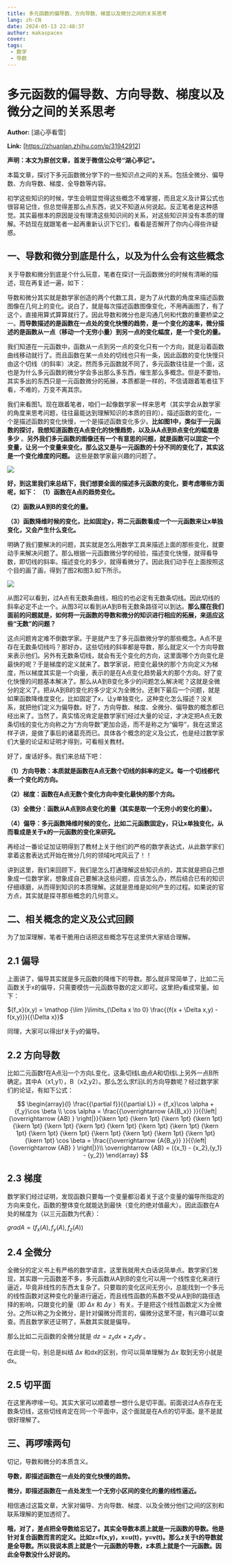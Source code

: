 ```yaml
---
title: 多元函数的偏导数、方向导数、梯度以及微分之间的关系思考
lang: zh-CN
date: 2024-05-13 22:48:37
author: makaspacex
cover: 
tags:
 - 数学
 - 导数
---
```


# 多元函数的偏导数、方向导数、梯度以及微分之间的关系思考

 **Author:** [湖心亭看雪]

 **Link:** [https://zhuanlan.zhihu.com/p/31942912]

**声明：本文为原创文章，首发于微信公众号“湖心亭记”。**

本篇文章，探讨下多元函数微分学下的一些知识点之间的关系。包括全微分、偏导数、方向导数、梯度、全导数等内容。

初学这些知识的时候，学生会明显觉得这些概念不难掌握，而且定义及计算公式也很容易记住，但总觉得差那么点东西，说又不知道从何说起。反正笔者是这种感觉。其实最根本的原因是没有理清这些知识间的关系，对这些知识并没有本质的理解。不妨现在就跟笔者一起再重新认识下它们，看看是否解开了你内心得些许疑惑。

## 一、导数和微分到底是什么，以及为什么会有这些概念  

关于导数和微分到底是个什么玩意，笔者在探讨一元函数微分的时候有清晰的描述，现在再复述一遍，如下：

导数和微分其实就是数学家创造的两个代数工具，是为了从代数的角度来描述函数图像在几何上的变化。说白了，就是每次描述函数图像变化，不用再画图了，有了这个，直接用算式算算就行了。因此导数和微分也是沟通几何和代数的重要桥梁之一。**而导数描述的是函数在一点处的变化快慢的趋势，是一个变化的速率，微分描述的是函数从一点（移动一个无穷小量）到另一点的变化幅度，是一个变化的量。**

我们知道在一元函数中，函数从一点到另一点的变化只有一个方向，就是沿着函数曲线移动就行了。而且函数在某一点处的切线也只有一条，因此函数的变化快慢只由这个切线（的斜率）决定。然而多元函数就不同了，多元函数往往是一个面，这也是为什么多元函数的微分学会多出那么多东西，催生那么多概念。但是不要怕，其实多出的东西只是一元函数微分的拓展，本质都是一样的，不信请跟着笔者往下看，不难的，万变不离其宗。

我们来看图1。现在跟着笔者，咱们一起像数学家一样来思考（其实学会从数学家的角度来思考问题，往往最能达到理解知识的本质的目的）。描述函数的变化，一个是描述函数的变化快慢，一个是描述函数变化多少。**比如图1中，类似于一元函数的探讨，我想知道函数在A点变化的快慢趋势，以及从A点到B点变化的幅度是多少** 。**另外我们多元函数的图像还有一个有意思的问题，就是函数可以固定一个变量，让另一个变量来变化，那么这又是与一元函数的十分不同的变化了，其实这是一个变化维度的问题。** 这些是数学家最兴趣的问题了。

![](https://cdn.jsdelivr.net/gh/makaspacex/PictureZone@main/picgo/v2-6261a0761f6332cf5d45161edbbc0b51_b.jpg)  

**好，到这里我们来总结下，我们想要全面的描述多元函数的变化，要考虑哪些方面呢，如下：** **（1）函数在A点的趋势变化。**

**（2）函数从A到B的变化的量。**

**（3）函数降维时候的变化，比如固定y，将二元函数看成一个一元函数来让x单独变化，又会产生什么变化。**

明确了我们要解决的问题，其实就是怎么用数学工具来描述上面的那些变化，就要动手来解决问题了。那么根据一元函数微分学的经验，描述变化快慢，就得看导数，即切线的斜率。描述变化的多少，就得看微分了。因此我们动手在上面按照这个目的画了画，得到了图2和图3.如下所示。

  

![](https://cdn.jsdelivr.net/gh/makaspacex/PictureZone@main/picgo/v2-b48b7df233d5e6d6e3fc4f5419c130be_b.jpg)  

从图2可以看到，过A点有无数条曲线，相应的也必定有无数条切线。因此切线的斜率必定不止一个。从图3可以看到从A到B有无数条路径可以到达。**那么摆在我们面前的问题就是，如何将一元函数的导数和微分的知识进行相应的拓展，来适应这些“无数”的问题？**

这点问题肯定难不倒数学家。于是就产生了多元函数微分学的那些概念。A点不是存在无数条切线吗？那好办，这些切线的斜率都是导数，那么就定义一个方向导数来表示他们。另外有无数条切线，就会有无个变化的方向，这里面哪个方向变化是最快的呢？于是梯度的定义就来了。数学家说，把变化最快的那个方向定义为梯度，所以梯度其实是一个向量，表示的是在A点变化趋势最大的那个方向。好了变化快慢的问题基本解决了。那么从A到B变化多少的问题怎么解决呢？这就是全微分的定义了。把从A到B的变化的多少定义为全微分。还剩下最后一个问题，就是如果函数降维度变化，比如固定了x，让y单独变化，这种变化怎么描述？没关系，就把他们定义为偏导数。好了，方向导数、梯度、全微分、偏导数的概念都已经出来了。当然了，真实情况肯定是数学家们经过大量的论证，才决定把A点无数条切线的变化方向称之为“方向导数”更加合适，而不是称之为“偏导”，我在这里这样子讲，是做了事后的诸葛亮而已。具体各个概念的定义及公式，也是经过数学家们大量的论证和证明才得到，可看相关教材。

好了，废话好多。我们来总结下吧：

**（1）方向导数：本质就是函数在A点无数个切线的斜率的定义。每一个切线都代表一个变化的方向。**

**（2）梯度：函数在A点无数个变化方向中变化最快的那个方向。**

**（3）全微分：函数从A点到B点变化的量（其实是取一个无穷小的变化的量）。**

**（4）偏导：多元函数降维时候的变化，比如二元函数固定y，只让x单独变化，从而看成是关于x的一元函数的变化来研究。**

再经过一番论证加证明得到了教材上关于他们的严格的数学表达式，从此数学家们拿着这套表达式开始在微分几何的领域叱咤风云了！！

讲到这里，我们来回顾下，我们是怎么打通理解这些知识点的，其实就是把自己想象成一位数学家，想象成自己要解决这些问题，应该怎么办，然后结合已有的知识仔细琢磨，从而得到知识的本质理解。这就是思维是如何产生的过程。如果说的官方点，其实就是探寻那些概念的几何意义。

  

## 二、相关概念的定义及公式回顾  

为了加深理解，笔者干脆用白话把这些概念写在这里供大家结合理解。

## 2.1 偏导  

上面讲了，偏导其实就是多元函数的降维下的导数。那么就非常简单了，比如二元函数关于x的偏导，只需要模仿一元函数导数的定义即可。这里把y看成常量。如下：

${f_x}(x,y) = \mathop {\lim }\limits_{\Delta x \to 0} \frac{{f(x + \Delta x,y) - f(x,y)}}{{\Delta x}}$

同理，大家可以得出f关于y的偏导。


## 2.2 方向导数  

比如二元函数f在A点沿一个方向L变化，这条切线L由点A和切线L上另外一点B所确定。其中A（x1,y1），B（x2,y2）。那么怎么求f沿L的方向导数呢？经过数学家们的论证，有如下公式：

$$
\begin{array}{l} \frac{{\partial f}}{{\partial L}} = {f_x}\cos \alpha + {f_y}\cos \beta \\ \cos \alpha = \frac{{\overrightarrow {A{B_x}} }}{{\left| {\overrightarrow {AB} } \right|}}{\kern 1pt} {\kern 1pt} {\kern 1pt} {\kern 1pt} {\kern 1pt} {\kern 1pt} {\kern 1pt} {\kern 1pt} {\kern 1pt} {\kern 1pt} {\kern 1pt} {\kern 1pt} {\kern 1pt} {\kern 1pt} {\kern 1pt} {\kern 1pt} {\kern 1pt} {\kern 1pt} \cos \beta = \frac{{\overrightarrow {A{B_y}} }}{{\left| {\overrightarrow {AB} } \right|}}\\ \overrightarrow {AB} = ({x_1} - {x_2},{y_1} - {y_2}) \end{array}
$$
## 2.3 梯度  

数学家们经过证明，发现函数只要每一个变量都沿着关于这个变量的偏导所指定的方向来变化，函数的整体变化就能达到最快（变化的绝对值最大）。因此函数在A处的梯度为（以三元函数为代表）：

  

$gradA = ({f_x}(A),{f_y}(A),{f_z}(A))$

## 2.4 全微分  

全微分的定义书上有严格的数学语言。这里我就用大白话说简单点。数学家们发现，其实跟一元函数差不多，多元函数从A到B的变化可以用一个线性变化来进行逼近，毕竟非线性的东西太复杂了。只要取的变化区间无穷小，总能找到一个多元的线性函数对这种变化的量进行逼近，而且线性函数的系数不受从A到B的路径选择的影响，只跟变化的量（即 $\Delta x$ 和 $\Delta y$ ）有关。于是把这个线性函数定义为全微分。之所以称之为全微分，是针对偏微分而言的，偏微分这里不提，有兴趣可以查查。而且数学家还证明了，系数其实就是偏导。

那么比如二元函数的全微分就是 $dz = {z_x}dx + {z_y}dy$ 。

在此提一句，别总是纠结 $\Delta x$ 和dx的区别，你可以简单理解为 $\Delta x$ 取到无穷小就是dx。

## 2.5 切平面  

在这里再啰嗦一句。其实大家可以顺着想一想什么是切平面。前面说过A点存在无数条切线，这些切线肯定在同一个平面中，这个面就是在A点的切平面。是不是就很好理解了。

  

## 三、再啰嗦两句  

切记，导数和微分的本质含义。

**导数，即描述函数在一点处的变化快慢的趋势。**

**微分，即描述函数在一点处发生一个无穷小区间的变化的量的线性逼近。**

相信通过这篇文章，大家对偏导、方向导数、梯度、以及全微分他们之间的区别和联系理解的更加透彻了。

**哦，对了，差点把全导数给忘记了。其实全导数本质上就是一元函数的导数。他是针对复合函数而言的定义。比如z=f(x,y)，x=u(t)，y=v(t)。那么z关于t的导数就是全导数。所以我说本质上就是个一元函数的导数，z本质上就是个一元函数。因此全导数没什么好说的。**

